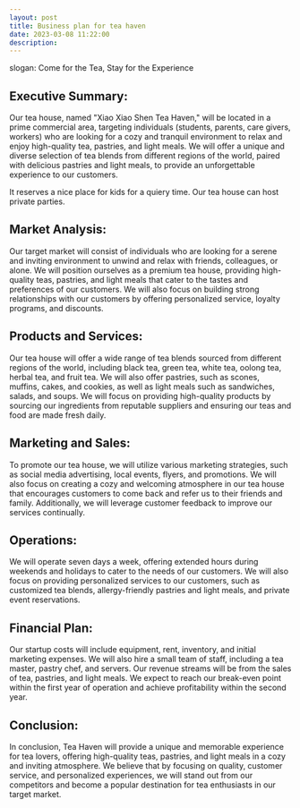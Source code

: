 ```yaml
---
layout: post
title: Business plan for tea haven
date: 2023-03-08 11:22:00
description:  
---
```


slogan: Come for the Tea, Stay for the Experience

## Executive Summary:
Our tea house, named "Xiao Xiao Shen Tea Haven," will be located in a prime commercial area, targeting individuals (students, parents, care givers, workers) who are looking for a cozy and tranquil environment to relax and enjoy high-quality tea, pastries, and light meals. We will offer a unique and diverse selection of tea blends from different regions of the world, paired with delicious pastries and light meals, to provide an unforgettable experience to our customers.

It reserves a nice place for kids for a quiery time. Our tea house can host private parties. 

## Market Analysis:
Our target market will consist of individuals who are looking for a serene and inviting environment to unwind and relax with friends, colleagues, or alone. We will position ourselves as a premium tea house, providing high-quality teas, pastries, and light meals that cater to the tastes and preferences of our customers. We will also focus on building strong relationships with our customers by offering personalized service, loyalty programs, and discounts.

## Products and Services:
Our tea house will offer a wide range of tea blends sourced from different regions of the world, including black tea, green tea, white tea, oolong tea, herbal tea, and fruit tea. We will also offer pastries, such as scones, muffins, cakes, and cookies, as well as light meals such as sandwiches, salads, and soups. We will focus on providing high-quality products by sourcing our ingredients from reputable suppliers and ensuring our teas and food are made fresh daily.

## Marketing and Sales:
To promote our tea house, we will utilize various marketing strategies, such as social media advertising, local events, flyers, and promotions. We will also focus on creating a cozy and welcoming atmosphere in our tea house that encourages customers to come back and refer us to their friends and family. Additionally, we will leverage customer feedback to improve our services continually.

## Operations:
We will operate seven days a week, offering extended hours during weekends and holidays to cater to the needs of our customers. We will also focus on providing personalized services to our customers, such as customized tea blends, allergy-friendly pastries and light meals, and private event reservations.

## Financial Plan:
Our startup costs will include equipment, rent, inventory, and initial marketing expenses. We will also hire a small team of staff, including a tea master, pastry chef, and servers. Our revenue streams will be from the sales of tea, pastries, and light meals. We expect to reach our break-even point within the first year of operation and achieve profitability within the second year.

## Conclusion:
In conclusion, Tea Haven will provide a unique and memorable experience for tea lovers, offering high-quality teas, pastries, and light meals in a cozy and inviting atmosphere. We believe that by focusing on quality, customer service, and personalized experiences, we will stand out from our competitors and become a popular destination for tea enthusiasts in our target market.


